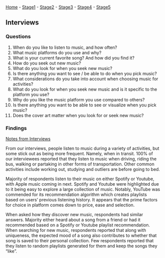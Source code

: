[Home](https://colinauyeng.github.io/CPSC-481--MusicSurf/) - [Stage1](https://colinauyeng.github.io/CPSC-481--MusicSurf/Stage1) - [Stage2](https://colinauyeng.github.io/CPSC-481--MusicSurf/Stage2) - [Stage3](https://colinauyeng.github.io/CPSC-481--MusicSurf/Stage3) - [Stage4](https://colinauyeng.github.io/CPSC-481--MusicSurf/Stage4) - [Stage5](https://colinauyeng.github.io/CPSC-481--MusicSurf/Stage5)  
## Interviews
### Questions
1. When do you like to listen to music, and how often?
2. What music platforms do you use and why?
3. What is your current favorite song? And how did you find it?
4. How do you seek out new music?
5. What do you look for when you seek new music?
6. Is there anything you want to see / be able to do when you pick music?
7. What considerations do you take into account when choosing music for activities?
8. What do you look for when you seek new music and is it specific to the platform you use?
9. Why do you like the music platform you use compared to others?
10. Is there anything you want to be able to see or visualize when you pick music?
11. Does the cover art matter when you look for or seek new music?

### Findings
[Notes from Interviews](https://github.com/mwahba13/CPSC481/raw/master/Stage%202/HCI%20Interview%20questions%20(Responses).xlsx)

From our interviews, people listen to music during a variety of activities, but some stick out as being more frequent. Namely, when in transit. 100% of our interviewees reported that they listen to music when driving, riding the bus, walking or partaking in other forms of transportation. Other common activities include working out, studying and outliers are before going to bed.

Majority of respondents listen to their music on either Spotify or Youtube, with Apple music coming in next. Spotify and Youtube were highlighted due to it being easy to explore a large collection of music. Notably, YouTube was commended for its recommendation algorithm which creates playlists based on users’ previous listening history. It appears that the prime factors for choice in platform comes down to price, ease and selection.

When asked how they discover new music, respondents had similar answers. Majority either heard about a song from a friend or had it recommended based on a Spotify or Youtube playlist recommendation. When searching for new music, respondents reported that along with uniqueness, the expected mood of a song also contributes to whether that song is saved to their personal collection. Few respondents reported that they listen to random playlists generated for them and keep the songs they “like”.
